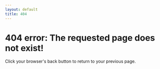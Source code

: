 ```yaml
---
layout: default
title: 404
---
```


# 404 error: The requested page does not exist!
Click your browser's back button to return to your previous page.